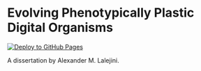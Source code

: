 # Evolving Phenotypically Plastic Digital Organisms

[![Deploy to GitHub Pages](https://github.com/amlalejini/DISSERTATION---EVOLVING-PHENOTYPICALLY-PLASTIC-DIGITAL-ORGANISMS/actions/workflows/gh-pages.yml/badge.svg)](https://github.com/amlalejini/DISSERTATION---EVOLVING-PHENOTYPICALLY-PLASTIC-DIGITAL-ORGANISMS/actions/workflows/gh-pages.yml)

A dissertation by Alexander M. Lalejini.

